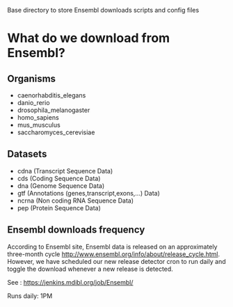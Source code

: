 Base directory to store Ensembl downloads scripts and config files

# What do we download from Ensembl?

## Organisms
  * caenorhabditis_elegans 
  * danio_rerio
  * drosophila_melanogaster
  * homo_sapiens
  * mus_musculus
  * saccharomyces_cerevisiae

## Datasets
 * cdna (Transcript Sequence Data)
 * cds  (Coding Sequence Data)
 * dna  (Genome Sequence Data)
 * gtf   (Annotations (genes,transcript,exons,...) Data)
 * ncrna  (Non coding RNA Sequence Data)
 * pep   (Protein Sequence Data)

## Ensembl downloads frequency
According to Ensembl site, Ensembl data is released on an approximately three-month cycle http://www.ensembl.org/info/about/release_cycle.html. However, we have scheduled 
our new release detector cron to run daily and toggle the download whenever a new release is detected.

See : https://jenkins.mdibl.org/job/Ensembl/

Runs daily: 1PM
